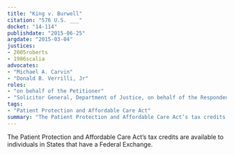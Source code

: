 ```yaml
---
title: "King v. Burwell"
citation: "576 U.S. ___"
docket: "14-114"
publishdate: "2015-06-25"
argdate: "2015-03-04"
justices:
- 2005roberts
- 1986scalia
advocates:
- "Michael A. Carvin"
- "Donald B. Verrilli, Jr"
roles:
- "on behalf of the Petitioner"
- "Solicitor General, Department of Justice, on behalf of the Respondents"
tags:
- "Patient Protection and Affordable Care Act"
summary: "The Patient Protection and Affordable Care Act’s tax credits are available to individuals in States that have a Federal Exchange."
---
```

The Patient Protection and Affordable Care Act’s tax credits are available to individuals in States that have a Federal Exchange.

